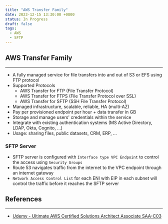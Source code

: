 ```yaml
---
title: "AWS Transfer Family"
date: 2023-12-15 13:30:00 +0800
status: In Progress
draft: false
tags:
  - AWS
  - SFTP
---
```

## AWS Transfer Family
---
- A fully managed service for file transfers into and out of S3 or EFS using FTP protocol
- Supported Protocols
	- AWS Transfer for FTP (File Transfer Protocol)
	- AWS Transfer for FTPS (File Transfer Protocol over SSL)
	- AWS Transfer for SFTP (SSH File Transfer Protocol)
- Managed infrastructure, scalable, reliable, HA (multi-AZ)
- Pay per provisioned endpoint per hour + data transfer in GB
- Storage and manage users' credentials within the service
- Integrate with existing authentication systems (MS Active Directory, LDAP, Okta, Cognito, ...)
- Usage: sharing files, public datasets, CRM, ERP, ...

### SFTP Server
- SFTP server is configured with `Interface type VPC Endpoint` to control the access using `Security Groups`
- Route 53 navigates traffic from the internet to the VPC endpoint through an internet gateway
- `Network Access Control List` for each ENI with EIP in each subnet will control the traffic before it reaches the SFTP server

## References
---
- [Udemy - Ultimate AWS Certified Solutions Architect Associate SAA-C03](https://www.udemy.com/course/aws-certified-solutions-architect-associate-saa-c03)
